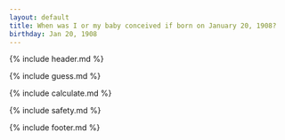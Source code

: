 ```yaml
---
layout: default
title: When was I or my baby conceived if born on January 20, 1908?
birthday: Jan 20, 1908
---
```


{% include header.md %}

{% include guess.md %}

{% include calculate.md %}

{% include safety.md %}

{% include footer.md %}



